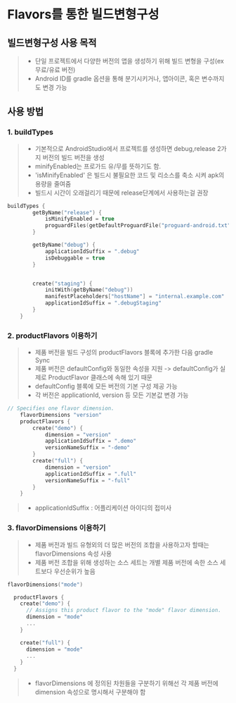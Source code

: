 Flavors를 통한 빌드변형구성
==================
빌드변형구성 사용 목적
------------------
> - 단일 프로젝트에서 다양한 버전의 앱을 생성하기 위해 빌드 변형을 구성(ex 무료/유료 버전)
> - Android ID를 gradle 옵션을 통해 분기시키거나, 앱아이콘, 혹은 변수까지도 변경 가능

사용 방법
------------------
### 1. buildTypes
> - 기본적으로 AndroidStudio에서 프로젝트를 생성하면 debug,release 2가지 버전의 빌드 버전을 생성
> - minifyEnabled는 프로가드 유/무를 뜻하기도 함.
> - 'isMinifyEnabled' 은 빌드시 불필요한 코드 및 리소스를 축소 시켜 apk의 용량을 줄여줌
> -  빌드시 시간이 오래걸리기 때문에 release단계에서 사용하는걸 권장  
```kotlin
buildTypes {
        getByName("release") {
            isMinifyEnabled = true
            proguardFiles(getDefaultProguardFile("proguard-android.txt"), "proguard-rules.pro")
        }

        getByName("debug") {
            applicationIdSuffix = ".debug"
            isDebuggable = true
        }


        create("staging") {
            initWith(getByName("debug"))
            manifestPlaceholders["hostName"] = "internal.example.com"
            applicationIdSuffix = ".debugStaging"
        }
    }
```

### 2. productFlavors 이용하기
> - 제품 버전을 빌드 구성의 productFlavors 블록에 추가한 다음 gradle Sync
> - 제품 버전은 defaultConfig와 동일한 속성을 지원 -> defaultConfig가 실제로 ProductFlavor 클래스에 속해 있기 때문
> - defaultConfig 블록에 모든 버전의 기본 구성 제공 가능
> - 각 버전은 applicationId, version 등 모든 기본값 변경 가능
```kotlin
// Specifies one flavor dimension.
    flavorDimensions "version"
    productFlavors {
        create("demo") {
            dimension = "version"
            applicationIdSuffix = ".demo"
            versionNameSuffix = "-demo"
        }
        create("full") {
            dimension = "version"
            applicationIdSuffix = ".full"
            versionNameSuffix = "-full"
        }
    }
```
> - applicationIdSuffix : 어플리케이션 아이디의 접미사

### 3. flavorDimensions 이용하기
> - 제품 버전과 빌드 유형외의 더 많은 버전의 조합을 사용하고자 할때는 flavorDimensions 속성 사용
> - 제품 버전 조합을 위해 생성하는 소스 세트는 개별 제품 버전에 속한 소스 세트보다 우선순위가 높음
```kotlin
flavorDimensions("mode")

  productFlavors {
    create("demo") {
      // Assigns this product flavor to the "mode" flavor dimension.
      dimension = "mode"
      ...
    }

    create("full") {
      dimension = "mode"
      ...
    }
  }
```
> - flavorDimensions 에 정의된 차원들을 구분하기 위해선 각 제품 버전에 dimension 속성으로 명시해서 구분해야 함
